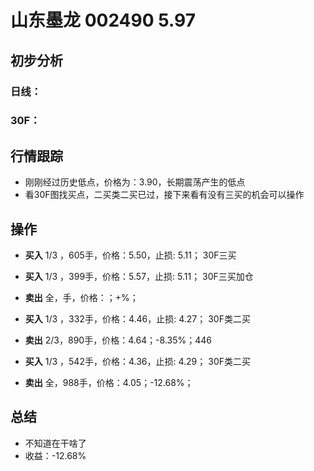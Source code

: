 # 山东墨龙 002490 5.97
## 初步分析
### 日线：
  
### 30F：
  
## 行情跟踪
  - 刚刚经过历史低点，价格为：3.90，长期震荡产生的低点
  - 看30F图找买点，二买类二买已过，接下来看有没有三买的机会可以操作

## 操作
  - **买入** 1/3 ，605手，价格：5.50，止损: 5.11； 30F三买
  - **买入** 1/3 ，399手，价格：5.57，止损: 5.11； 30F三买加仓
  - **卖出** 全，手，价格：；+%；

  - **买入** 1/3 ，332手，价格：4.46，止损: 4.27； 30F类二买
  - **卖出** 2/3，890手，价格：4.64；-8.35%；446

  - **买入** 1/3 ，542手，价格：4.36，止损: 4.29； 30F类二买
  - **卖出** 全，988手，价格：4.05；-12.68%；

## 总结
  - 不知道在干啥了
  - 收益：-12.68%